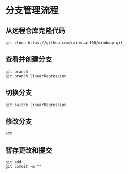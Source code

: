 #  分支管理流程
## 从远程仓库克隆代码
    git clone https://github.com/rainstar100/mindmap.git
## 查看并创建分支
    git branch
    git branch linearRegression
## 切换分支
    git switch linearRegression
## 修改分支
    xxx
## 暂存更改和提交
    git add .
    git commit -m ""